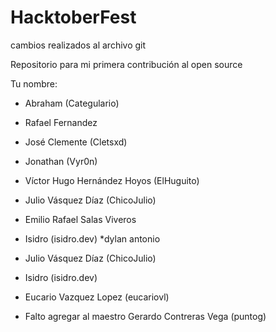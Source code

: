 # HacktoberFest

cambios realizados al archivo git

Repositorio para mi primera contribución al open source

Tu nombre:

* Abraham (Categulario)
* Rafael Fernandez
* José Clemente (Cletsxd)
* Jonathan (Vyr0n)
* Víctor Hugo Hernández Hoyos (ElHuguito)
* Julio Vásquez Díaz (ChicoJulio)
* Emilio Rafael Salas Viveros 
* Isidro (isidro.dev)
*dylan antonio
* Julio Vásquez Díaz (ChicoJulio)
* Isidro (isidro.dev)

* Eucario Vazquez Lopez (eucariovl)

* Falto agregar al maestro Gerardo Contreras Vega (puntog)